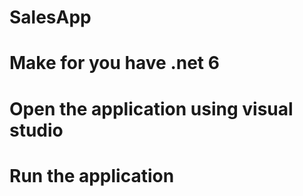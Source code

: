 # SalesApp

# Make for you have .net 6
# Open the application using visual studio
# Run the application